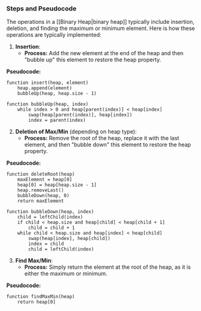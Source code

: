 
### Steps and Pseudocode

The operations in a [[Binary Heap|binary heap]] typically include insertion, deletion, and finding the maximum or minimum element. Here is how these operations are typically implemented:

1. **Insertion**:
   - **Process:** Add the new element at the end of the heap and then "bubble up" this element to restore the heap property.

**Pseudocode:**
```plaintext
function insert(heap, element)
    heap.append(element)
    bubbleUp(heap, heap.size - 1)

function bubbleUp(heap, index)
    while index > 0 and heap[parent(index)] < heap[index]
        swap(heap[parent(index)], heap[index])
        index = parent(index)
```

2. **Deletion of Max/Min** (depending on heap type):
   - **Process:** Remove the root of the heap, replace it with the last element, and then "bubble down" this element to restore the heap property.

**Pseudocode:**
```plaintext
function deleteRoot(heap)
    maxElement = heap[0]
    heap[0] = heap[heap.size - 1]
    heap.removeLast()
    bubbleDown(heap, 0)
    return maxElement

function bubbleDown(heap, index)
    child = leftChild(index)
    if child < heap.size and heap[child] < heap[child + 1]
        child = child + 1
    while child < heap.size and heap[index] < heap[child]
        swap(heap[index], heap[child])
        index = child
        child = leftChild(index)
```

3. **Find Max/Min**:
   - **Process:** Simply return the element at the root of the heap, as it is either the maximum or minimum.

**Pseudocode:**
```plaintext
function findMaxMin(heap)
    return heap[0]
```